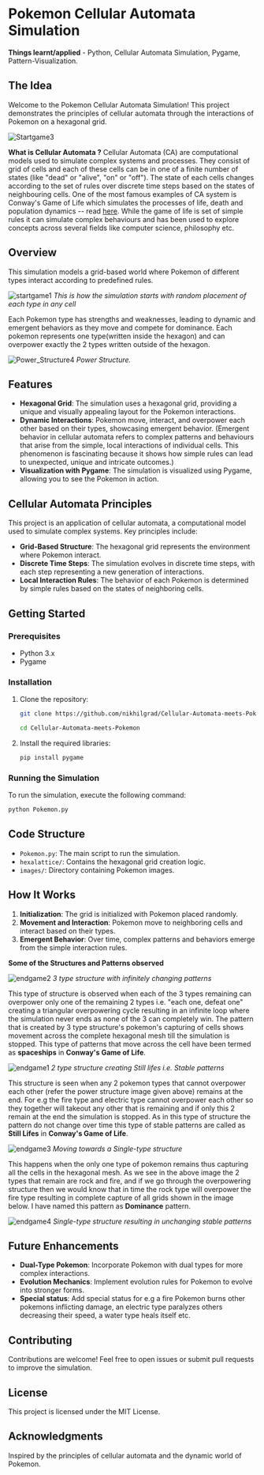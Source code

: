 # Pokemon Cellular Automata Simulation

**Things learnt/applied** - Python, Cellular Automata Simulation, Pygame, Pattern-Visualization.

## The Idea
Welcome to the Pokemon Cellular Automata Simulation! This project demonstrates the principles of cellular automata through the interactions of Pokemon on a hexagonal grid.

![Startgame3](https://github.com/user-attachments/assets/4142380c-986c-47ff-9216-a708441eb169)


**What is Cellular Automata ?**
Cellular Automata (CA) are computational models used to simulate complex systems and processes. They consist of grid of cells and each of these cells can be in one of a finite number of states (like "dead" or "alive", "on" or "off"). The state of each cells changes according to the set of rules over discrete time steps based on the states of neighbouring cells.
One of the most famous examples of CA system is Conway's Game of Life which simulates the processes of life, death and population dynamics -- read [here](https://www.bing.com/ck/a?!&&p=8ef00c271f50e45eJmltdHM9MTcyOTkwMDgwMCZpZ3VpZD0xZDU0YjY2Yy0wNjUzLTZhMTItMGVjNC1hNDAzMDc1NTZiODYmaW5zaWQ9NTE5Nw&ptn=3&ver=2&hsh=3&fclid=1d54b66c-0653-6a12-0ec4-a40307556b86&psq=conway%27s+game+of+life+wiki&u=a1aHR0cHM6Ly9lbi53aWtpcGVkaWEub3JnL3dpa2kvQ29ud2F5JTI3c19HYW1lX29mX0xpZmU&ntb=1). While the game of life is set of simple rules it can simulate complex behaviours and has been used to explore concepts across several fields like computer science, philosophy etc. 

## Overview

This simulation models a grid-based world where Pokemon of different types interact according to predefined rules. 

![startgame1](https://github.com/user-attachments/assets/a7bc119b-afde-4d64-98ae-145c30a3dec0)
*This is how the simulation starts with random placement of each type in any cell*

Each Pokemon type has strengths and weaknesses, leading to dynamic and emergent behaviors as they move and compete for dominance. Each pokemon represents one type(written inside the hexagon) and can overpower exactly the 2 types written outside of the hexagon.

![Power_Structure4](https://github.com/user-attachments/assets/458355c2-019f-4f5e-bfbd-741710cf7a26)
*Power Structure.* 


## Features

- **Hexagonal Grid**: The simulation uses a hexagonal grid, providing a unique and visually appealing layout for the Pokemon interactions.
- **Dynamic Interactions**: Pokemon move, interact, and overpower each other based on their types, showcasing emergent behavior. (Emergent behavior in cellular automata refers to complex patterns and behaviours that arise from the simple, local interactions of individual cells. This phenomenon is fascinating because it shows how simple rules can lead to unexpected, unique and intricate outcomes.)
- **Visualization with Pygame**: The simulation is visualized using Pygame, allowing you to see the Pokemon in action.

## Cellular Automata Principles

This project is an application of cellular automata, a computational model used to simulate complex systems. Key principles include:

- **Grid-Based Structure**: The hexagonal grid represents the environment where Pokemon interact.
- **Discrete Time Steps**: The simulation evolves in discrete time steps, with each step representing a new generation of interactions.
- **Local Interaction Rules**: The behavior of each Pokemon is determined by simple rules based on the states of neighboring cells.

## Getting Started

### Prerequisites

- Python 3.x
- Pygame

### Installation

1. Clone the repository:
   ```bash
   git clone https://github.com/nikhilgrad/Cellular-Automata-meets-Pokemon.git
   
   cd Cellular-Automata-meets-Pokemon
   ```

2. Install the required libraries:
   ```bash
   pip install pygame
   ```

### Running the Simulation

To run the simulation, execute the following command:
```bash
python Pokemon.py
```

## Code Structure

- `Pokemon.py`: The main script to run the simulation.
- `hexalattice/`: Contains the hexagonal grid creation logic.
- `images/`: Directory containing Pokemon images.

## How It Works

1. **Initialization**: The grid is initialized with Pokemon placed randomly.
2. **Movement and Interaction**: Pokemon move to neighboring cells and interact based on their types.
3. **Emergent Behavior**: Over time, complex patterns and behaviors emerge from the simple interaction rules.

**Some of the Structures and Patterns observed**

![endgame2](https://github.com/user-attachments/assets/7f4808e4-53d1-4633-943c-185d9755e275)
*3 type structure with infinitely changing patterns*

This type of structure is observed when each of the 3 types remaining can overpower only one of the  remaining 2 types i.e. "each one, defeat one" creating a triangular overpowering cycle resulting in an infinite loop where the simulation never ends as none of the 3 can completely win. The pattern that is created by 3 type structure's pokemon's capturing of cells shows movement across the complete hexagonal mesh till the simulation is stopped. This type of patterns that move across the cell have been termed as **spaceships** in **Conway's Game of Life**.


![endgame1](https://github.com/user-attachments/assets/e4d6a3be-3dc9-4588-b179-c42f8654a763)
*2 type structure creating Still lifes i.e. Stable patterns*

This structure is seen when any 2 pokemon types that cannot overpower each other (refer the power structure image given above) remains at the end. For e.g the fire type and electric type cannot overpower each other so they together will takeout any other that is remaining and if only this 2 remain at the end the simulation is stopped. As in this type of structure the pattern do not change over time this type of stable patterns are called as **Still Lifes** in **Conway's Game of Life**.

![endgame3](https://github.com/user-attachments/assets/4887302c-9aff-4070-96c6-2e2488ee99ac)
*Moving towards a Single-type structure*

This happens when the only one type of pokemon remains thus capturing all the cells in the hexagonal mesh. As we see in the above image the 2 types that remain are rock and fire, and if we go through the overpowering structure then we would know that in time the rock type will overpower the fire type resulting in complete capture of all grids shown in the image below. I have named this pattern as **Dominance** pattern.

![endgame4](https://github.com/user-attachments/assets/189938db-f6a6-4f9d-b6c1-7fd9e48e179a)
*Single-type structure resulting in unchanging stable patterns*  


## Future Enhancements

- **Dual-Type Pokemon**: Incorporate Pokemon with dual types for more complex interactions.
- **Evolution Mechanics**: Implement evolution rules for Pokemon to evolve into stronger forms.
- **Special status**: Add special status for e.g a fire Pokemon burns other pokemons inflicting damage, an electric type paralyzes others decreasing their speed,  a water type heals itself etc.

## Contributing

Contributions are welcome! Feel free to open issues or submit pull requests to improve the simulation.

## License

This project is licensed under the MIT License.

## Acknowledgments

Inspired by the principles of cellular automata and the dynamic world of Pokemon.
